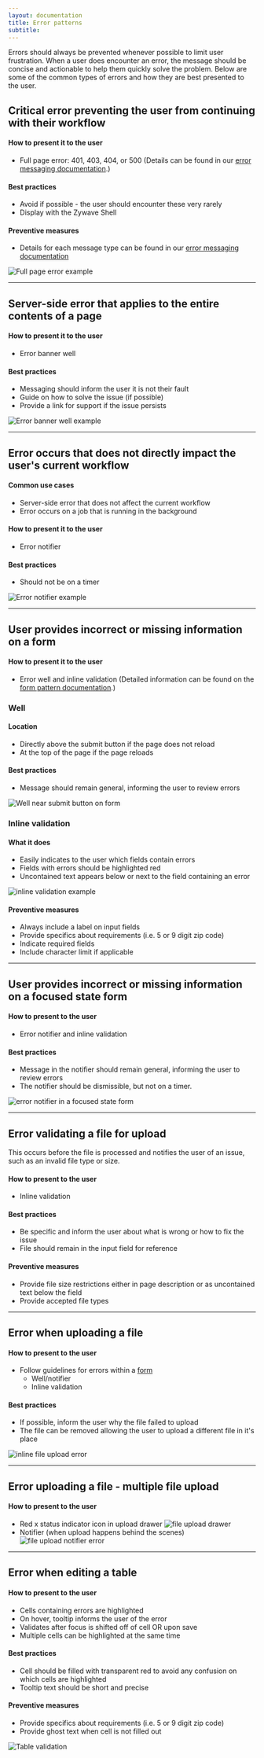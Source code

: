 ```yaml
---
layout: documentation
title: Error patterns
subtitle:
---
```


Errors should always be prevented whenever possible to limit user frustration. When a user does encounter an error, the message should be concise and actionable to help them quickly solve the problem. Below are some of the common types of errors and how they are best presented to the user.

<Spacer size="small" />

## Critical error preventing the user from continuing with their workflow

#### How to present it to the user

- Full page error: 401, 403, 404, or 500 (Details can be found in our [error messaging documentation](/design-system/voice-and-tone/error-messages/ "Documentation for different error messages").)

#### Best practices

- Avoid if possible - the user should encounter these very rarely
- Display with the Zywave Shell

#### Preventive measures

- Details for each message type can be found in our [error messaging documentation](/design-system/voice-and-tone/error-messages/ "Documentation for different error messages")

<Spacer size="small" />

![Full page error example](images/patterns/errors/full-page-error.svg)

---

## Server-side error that applies to the entire contents of a page

#### How to present it to the user

- Error banner well

#### Best practices

- Messaging should inform the user it is not their fault
- Guide on how to solve the issue (if possible)
- Provide a link for support if the issue persists

![Error banner well example](images/patterns/errors/banner-well-error.svg)

---

## Error occurs that does not directly impact the user's current workflow

#### Common use cases

- Server-side error that does not affect the current workflow
- Error occurs on a job that is running in the background

#### How to present it to the user

- Error notifier

#### Best practices

- Should not be on a timer

![Error notifier example](images/patterns/errors/notifier-error.svg)

---

## User provides incorrect or missing information on a form<a id="form-validation"></a>

#### How to present it to the user

- Error well and inline validation (Detailed information can be found on the [form pattern documentation](/design-system/patterns/forms/#validation "Link to form documentation").)

### Well

#### Location

- Directly above the submit button if the page does not reload
- At the top of the page if the page reloads

#### Best practices

- Message should remain general, informing the user to review errors

![Well near submit button on form](images/patterns/errors/submit-button-well-error.svg)

### Inline validation

#### What it does

- Easily indicates to the user which fields contain errors
- Fields with errors should be highlighted red
- Uncontained text appears below or next to the field containing an error

![inline validation example](images/patterns/errors/inline-message-error.svg)

#### Preventive measures

- Always include a label on input fields
- Provide specifics about requirements (i.e. 5 or 9 digit zip code)
- Indicate required fields
- Include character limit if applicable

---

## User provides incorrect or missing information on a focused state form

#### How to present to the user

- Error notifier and inline validation

#### Best practices

- Message in the notifier should remain general, informing the user to review errors
- The notifier should be dismissible, but not on a timer.

![error notifier in a focused state form](images/patterns/errors/focus-form-error-notifier.svg)

---

## Error validating a file for upload

This occurs before the file is processed and notifies the user of an issue, such as an invalid file type or size.

#### How to present to the user

- Inline validation

#### Best practices

- Be specific and inform the user about what is wrong or how to fix the issue
- File should remain in the input field for reference

#### Preventive measures

- Provide file size restrictions either in page description or as uncontained text below the field
- Provide accepted file types

---

## Error when uploading a file

#### How to present to the user

- Follow guidelines for errors within a [form](/design-system/patterns/forms#validation)
  - Well/notifier
  - Inline validation

#### Best practices

- If possible, inform the user why the file failed to upload
- The file can be removed allowing the user to upload a different file in it's place

![inline file upload error](images/patterns/errors/inline-message-file-upload-error.svg)

---

## Error uploading a file - multiple file upload

#### How to present to the user

- Red x status indicator icon in upload drawer
  ![file upload drawer](images/patterns/errors/upload-drawer-error.svg)
- Notifier (when upload happens behind the scenes)
  ![file upload notifier error](images/patterns/errors/upload-notifier-error.svg)

---

## Error when editing a table

#### How to present to the user

- Cells containing errors are highlighted
- On hover, tooltip informs the user of the error
- Validates after focus is shifted off of cell OR upon save
- Multiple cells can be highlighted at the same time

#### Best practices

- Cell should be filled with transparent red to avoid any confusion on which cells are highlighted
- Tooltip text should be short and precise

#### Preventive measures

- Provide specifics about requirements (i.e. 5 or 9 digit zip code)
- Provide ghost text when cell is not filled out

![Table validation](images/patterns/errors/editable-table-validation.svg)
